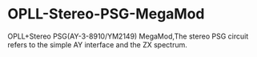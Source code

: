 # OPLL-Stereo-PSG-MegaMod
 OPLL+Stereo PSG(AY-3-8910/YM2149) MegaMod,The stereo PSG circuit refers to the simple AY interface and the ZX spectrum.
